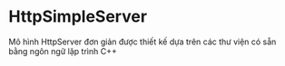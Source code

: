 # HttpSimpleServer
Mô hình HttpServer đơn giản được thiết kế dựa trên các thư viện có sẵn bằng ngôn ngữ lập trình C++
